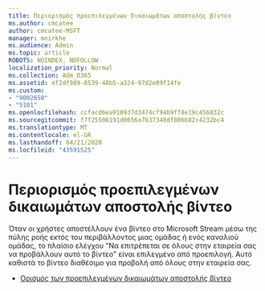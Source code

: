 ```yaml
---
title: Περιορισμός προεπιλεγμένων δικαιωμάτων αποστολής βίντεο
ms.author: cmcatee
author: cmcatee-MSFT
manager: mnirkhe
ms.audience: Admin
ms.topic: article
ROBOTS: NOINDEX, NOFOLLOW
localization_priority: Normal
ms.collection: Adm_O365
ms.assetid: ef2df989-8539-48b5-a324-97d2e09f14fe
ms.custom:
- "9002650"
- "5101"
ms.openlocfilehash: ccfacd6ea910937d3474cf94b9ff8e19c456832c
ms.sourcegitcommit: f7f25506191d0656a7637340df806b82c4232bc4
ms.translationtype: MT
ms.contentlocale: el-GR
ms.lasthandoff: 04/21/2020
ms.locfileid: "43591525"
---
```

# <a name="restrict-default-video-upload-permissions"></a>Περιορισμός προεπιλεγμένων δικαιωμάτων αποστολής βίντεο

Όταν οι χρήστες αποστέλλουν ένα βίντεο στο Microsoft Stream μέσω της πύλης ροής εκτός του περιβάλλοντος μιας ομάδας ή ενός καναλιού ομάδας, το πλαίσιο ελέγχου "Να επιτρέπεται σε όλους στην εταιρεία σας να προβάλλουν αυτό το βίντεο" είναι επιλεγμένο από προεπιλογή. Αυτό καθιστά το βίντεο διαθέσιμο για προβολή από όλους στην εταιρεία σας.

- [Ορισμός των προεπιλεγμένων δικαιωμάτων αποστολής βίντεο](https://docs.microsoft.com/stream/default-video-permissions)
